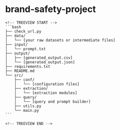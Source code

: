 # brand-safety-project

    <!-- TREEVIEW START -->
    ```bash
    ├── check_url.py
    ├── data/
    │   └── [your raw datasets or intermediate files]
    ├── input/
    │   └── prompt.txt
    ├── output/
    │   ├── [generated_output.csv]
    │   └── [generated_output.json]
    ├── requirements.txt
    ├── README.md
    └── src/
        ├── conf/
        │   └── [configuration files]
        ├── extraction/
        │   └── [extraction modules]
        ├── query/
        │   └── [query and prompt builder]
        ├── utils.py
        └── main.py
    ```

    <!-- TREEVIEW END -->
